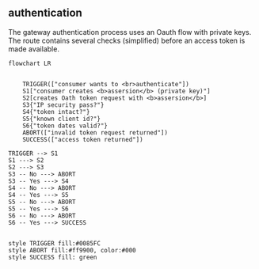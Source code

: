 ## authentication

The gateway authentication process uses an Oauth flow with private keys. The route contains several checks (simplified) before an access token is made available.

```mermaid
flowchart LR
 

    TRIGGER(["consumer wants to <br>authenticate"]) 
    S1["consumer creates <b>assersion</b> (private key)"]
    S2[creates Oath token request with <b>assersion</b>]
    S3{"IP security pass?"}
    S4{"token intact?"}
    S5{"known client id?"}
    S6{"token dates valid?"}
    ABORT(["invalid token request returned"])
    SUCCESS(["access token returned"])
   
TRIGGER --> S1
S1 ---> S2
S2 ---> S3
S3 -- No ---> ABORT
S3 -- Yes ---> S4
S4 -- No ---> ABORT
S4 -- Yes ---> S5
S5 -- No ---> ABORT
S5 -- Yes ---> S6
S6 -- No ---> ABORT
S6 -- Yes ---> SUCCESS


style TRIGGER fill:#0085FC
style ABORT fill:#ff9900, color:#000
style SUCCESS fill: green
```


